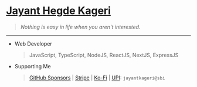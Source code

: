 # [Jayant Hegde Kageri](https://jayantkageri.in/)
> <i>Nothing is easy in life when you aren't interested.</i>
<hr>

* Web Developer
	> JavaScript, TypeScript, NodeJS, ReactJS, NextJS, ExpressJS

* Supporting Me
	> [GitHub Sponsors](https://github.com/sponsors/jayantkageri) | [Stripe](https://links.jayantkageri.in/stripe) | [Ko-Fi](https://www.ko-fi.com/jayantkageri) | [UPI](https://links.jayantkageri.in/payu): `jayantkageri@sbi`
